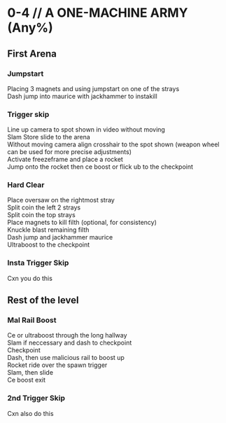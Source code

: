 # 0-4 // A ONE-MACHINE ARMY (Any%)
## First Arena
### Jumpstart
Placing 3 magnets and using jumpstart on one of the strays<br />
Dash jump into maurice with jackhammer to instakill<br />
### Trigger skip
Line up camera to spot shown in video without moving<br />
Slam Store slide to the arena<br />
Without moving camera align crosshair to the spot shown (weapon wheel can be used for more precise adjustments)<br />
Activate freezeframe and place a rocket <br />
Jump onto the rocket then ce boost or flick ub to the checkpoint<br />
### Hard Clear
Place oversaw on the rightmost stray<br />
Split coin the left 2 strays <br />
Split coin the top strays<br />
Place magnets to kill filth (optional, for consistency)<br />
Knuckle blast remaining filth<br />
Dash jump and jackhammer maurice <br />
Ultraboost to the checkpoint
### Insta Trigger Skip
Cxn you do this
## Rest of the level
### Mal Rail Boost
Ce or ultraboost through the long hallway<br />
Slam if neccessary and dash to checkpoint<br />
Checkpoint<br />
Dash, then use malicious rail to boost up<br />
Rocket ride over the spawn trigger<br />
Slam, then slide<br />
Ce boost exit<br />
### 2nd Trigger Skip
Cxn also do this
